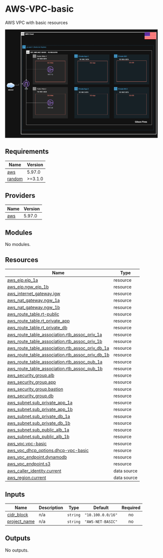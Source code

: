 # AWS-VPC-basic
AWS VPC with basic resources

<img src="AWS-VPC-basic.png" width="500">

<!-- BEGIN_TF_DOCS -->
## Requirements

| Name | Version |
|------|---------|
| <a name="requirement_aws"></a> [aws](#requirement\_aws) | 5.97.0 |
| <a name="requirement_random"></a> [random](#requirement\_random) | >=3.1.0 |

## Providers

| Name | Version |
|------|---------|
| <a name="provider_aws"></a> [aws](#provider\_aws) | 5.97.0 |

## Modules

No modules.

## Resources

| Name | Type |
|------|------|
| [aws_eip.eip_1a](https://registry.terraform.io/providers/hashicorp/aws/5.97.0/docs/resources/eip) | resource |
| [aws_eip.ngw_eip_1b](https://registry.terraform.io/providers/hashicorp/aws/5.97.0/docs/resources/eip) | resource |
| [aws_internet_gateway.igw](https://registry.terraform.io/providers/hashicorp/aws/5.97.0/docs/resources/internet_gateway) | resource |
| [aws_nat_gateway.ngw_1a](https://registry.terraform.io/providers/hashicorp/aws/5.97.0/docs/resources/nat_gateway) | resource |
| [aws_nat_gateway.ngw_1b](https://registry.terraform.io/providers/hashicorp/aws/5.97.0/docs/resources/nat_gateway) | resource |
| [aws_route_table.rt-public](https://registry.terraform.io/providers/hashicorp/aws/5.97.0/docs/resources/route_table) | resource |
| [aws_route_table.rt_private_app](https://registry.terraform.io/providers/hashicorp/aws/5.97.0/docs/resources/route_table) | resource |
| [aws_route_table.rt_private_db](https://registry.terraform.io/providers/hashicorp/aws/5.97.0/docs/resources/route_table) | resource |
| [aws_route_table_association.rtb_assoc_priv_1a](https://registry.terraform.io/providers/hashicorp/aws/5.97.0/docs/resources/route_table_association) | resource |
| [aws_route_table_association.rtb_assoc_priv_1b](https://registry.terraform.io/providers/hashicorp/aws/5.97.0/docs/resources/route_table_association) | resource |
| [aws_route_table_association.rtb_assoc_priv_db_1a](https://registry.terraform.io/providers/hashicorp/aws/5.97.0/docs/resources/route_table_association) | resource |
| [aws_route_table_association.rtb_assoc_priv_db_1b](https://registry.terraform.io/providers/hashicorp/aws/5.97.0/docs/resources/route_table_association) | resource |
| [aws_route_table_association.rtb_assoc_pub_1a](https://registry.terraform.io/providers/hashicorp/aws/5.97.0/docs/resources/route_table_association) | resource |
| [aws_route_table_association.rtb_assoc_pub_1b](https://registry.terraform.io/providers/hashicorp/aws/5.97.0/docs/resources/route_table_association) | resource |
| [aws_security_group.alb](https://registry.terraform.io/providers/hashicorp/aws/5.97.0/docs/resources/security_group) | resource |
| [aws_security_group.app](https://registry.terraform.io/providers/hashicorp/aws/5.97.0/docs/resources/security_group) | resource |
| [aws_security_group.bastion](https://registry.terraform.io/providers/hashicorp/aws/5.97.0/docs/resources/security_group) | resource |
| [aws_security_group.db](https://registry.terraform.io/providers/hashicorp/aws/5.97.0/docs/resources/security_group) | resource |
| [aws_subnet.sub_private_app_1a](https://registry.terraform.io/providers/hashicorp/aws/5.97.0/docs/resources/subnet) | resource |
| [aws_subnet.sub_private_app_1b](https://registry.terraform.io/providers/hashicorp/aws/5.97.0/docs/resources/subnet) | resource |
| [aws_subnet.sub_private_db_1a](https://registry.terraform.io/providers/hashicorp/aws/5.97.0/docs/resources/subnet) | resource |
| [aws_subnet.sub_private_db_1b](https://registry.terraform.io/providers/hashicorp/aws/5.97.0/docs/resources/subnet) | resource |
| [aws_subnet.sub_public_alb_1a](https://registry.terraform.io/providers/hashicorp/aws/5.97.0/docs/resources/subnet) | resource |
| [aws_subnet.sub_public_alb_1b](https://registry.terraform.io/providers/hashicorp/aws/5.97.0/docs/resources/subnet) | resource |
| [aws_vpc.vpc-basic](https://registry.terraform.io/providers/hashicorp/aws/5.97.0/docs/resources/vpc) | resource |
| [aws_vpc_dhcp_options.dhcp-vpc-basic](https://registry.terraform.io/providers/hashicorp/aws/5.97.0/docs/resources/vpc_dhcp_options) | resource |
| [aws_vpc_endpoint.dynamodb](https://registry.terraform.io/providers/hashicorp/aws/5.97.0/docs/resources/vpc_endpoint) | resource |
| [aws_vpc_endpoint.s3](https://registry.terraform.io/providers/hashicorp/aws/5.97.0/docs/resources/vpc_endpoint) | resource |
| [aws_caller_identity.current](https://registry.terraform.io/providers/hashicorp/aws/5.97.0/docs/data-sources/caller_identity) | data source |
| [aws_region.current](https://registry.terraform.io/providers/hashicorp/aws/5.97.0/docs/data-sources/region) | data source |

## Inputs

| Name | Description | Type | Default | Required |
|------|-------------|------|---------|:--------:|
| <a name="input_cidr_block"></a> [cidr\_block](#input\_cidr\_block) | n/a | `string` | `"10.100.0.0/16"` | no |
| <a name="input_project_name"></a> [project\_name](#input\_project\_name) | n/a | `string` | `"AWS-NET-BASIC"` | no |

## Outputs

No outputs.
<!-- END_TF_DOCS -->